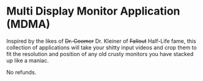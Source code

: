 # Multi Display Monitor Application (MDMA)

Inspired by the likes of ~~Dr. Coomer~~ Dr. Kleiner of ~~Fallout~~ Half-Life fame, this collection of applications will take your shitty input videos and crop them to fit the resolution and position of any old crusty monitors you have stacked up like a maniac. 

No refunds.
